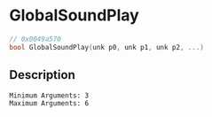 # GlobalSoundPlay
```c
// 0x0049a570
bool GlobalSoundPlay(unk p0, unk p1, unk p2, ...)
```
## Description
```
Minimum Arguments: 3
Maximum Arguments: 6
```
